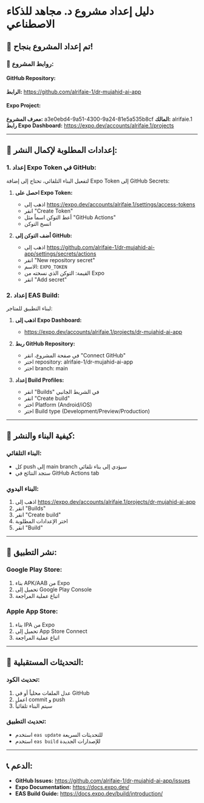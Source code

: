 # دليل إعداد مشروع د. مجاهد للذكاء الاصطناعي

## 🎉 تم إعداد المشروع بنجاح!

### 📍 روابط المشروع:

#### GitHub Repository:
**الرابط:** https://github.com/alrifaie-1/dr-mujahid-ai-app

#### Expo Project:
**معرف المشروع:** a3e0ebd4-9a51-4300-9a24-81e5a535b8cf
**المالك:** alrifaie.1
**رابط Expo Dashboard:** https://expo.dev/accounts/alrifaie.1/projects

---

## 🔧 إعدادات المطلوبة لإكمال النشر:

### 1. إعداد Expo Token في GitHub:
لتفعيل البناء التلقائي، تحتاج إلى إضافة Expo Token إلى GitHub Secrets:

1. **احصل على Expo Token:**
   - اذهب إلى https://expo.dev/accounts/alrifaie.1/settings/access-tokens
   - انقر "Create Token"
   - أعط التوكن اسماً مثل "GitHub Actions"
   - انسخ التوكن

2. **أضف التوكن إلى GitHub:**
   - اذهب إلى https://github.com/alrifaie-1/dr-mujahid-ai-app/settings/secrets/actions
   - انقر "New repository secret"
   - الاسم: `EXPO_TOKEN`
   - القيمة: التوكن الذي نسخته من Expo
   - انقر "Add secret"

### 2. إعداد EAS Build:
لبناء التطبيق للمتاجر:

1. **اذهب إلى Expo Dashboard:**
   - https://expo.dev/accounts/alrifaie.1/projects/dr-mujahid-ai-app

2. **ربط GitHub Repository:**
   - في صفحة المشروع، انقر "Connect GitHub"
   - اختر repository: alrifaie-1/dr-mujahid-ai-app
   - اختر branch: main

3. **إعداد Build Profiles:**
   - انقر "Builds" في الشريط الجانبي
   - انقر "Create build"
   - اختر Platform (Android/iOS)
   - اختر Build type (Development/Preview/Production)

---

## 🚀 كيفية البناء والنشر:

### البناء التلقائي:
- كل push إلى main branch سيؤدي إلى بناء تلقائي
- ستجد النتائج في GitHub Actions tab

### البناء اليدوي:
1. اذهب إلى https://expo.dev/accounts/alrifaie.1/projects/dr-mujahid-ai-app
2. انقر "Builds"
3. انقر "Create build"
4. اختر الإعدادات المطلوبة
5. انقر "Build"

---

## 📱 نشر التطبيق:

### Google Play Store:
1. بناء APK/AAB من Expo
2. تحميل إلى Google Play Console
3. اتباع عملية المراجعة

### Apple App Store:
1. بناء IPA من Expo
2. تحميل إلى App Store Connect
3. اتباع عملية المراجعة

---

## 🔄 التحديثات المستقبلية:

### تحديث الكود:
1. عدل الملفات محلياً أو في GitHub
2. اعمل commit و push
3. سيتم البناء تلقائياً

### تحديث التطبيق:
- استخدم `eas update` للتحديثات السريعة
- استخدم `eas build` للإصدارات الجديدة

---

## 📞 الدعم:
- **GitHub Issues:** https://github.com/alrifaie-1/dr-mujahid-ai-app/issues
- **Expo Documentation:** https://docs.expo.dev/
- **EAS Build Guide:** https://docs.expo.dev/build/introduction/

